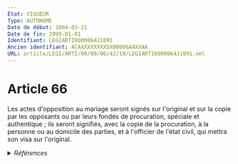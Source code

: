 ```yaml
---
État: VIGUEUR
Type: AUTONOME
Date de début: 1804-03-21
Date de fin: 2999-01-01
Identifiant: LEGIARTI000006421091
Ancien identifiant: ACAXXXXXXXX5X00066AAXXAA
URL: article/LEGI/ARTI/00/00/06/42/10/LEGIARTI000006421091.xml
---
```


<h1>Article 66</h1>

Les actes d'opposition au mariage seront signés sur l'original et sur la copie
par les opposants ou par leurs fondés de procuration, spéciale et authentique ;
ils seront signifiés, avec la copie de la procuration, à la personne ou au
domicile des parties, et à l'officier de l'état civil, qui mettra son visa sur
l'original.


<details>
  <summary><em>Références</em></summary>

  <h2>Articles faisant référence à l'article</h2>
  
  <ul>
    <li>
      <a href="https://legal.tricoteuses.fr//redirection/LEGIARTI000018845793?vers=git&vers=legifrance">Décret n°2005-1669 du 27 décembre 2005 relatif aux transferts des opérations financières des juridictions judiciaires des départements du Bas-Rhin, du Haut-Rhin et de la Moselle au profit des comptables du Trésor public. - article 2 AUTONOME MODIFIE, en vigueur du 2008-05-25 au 2014-05-30</a> CITATION source
    </li>
  </ul>
  
  <h2>Références faites par l'article</h2>
  
  <ul>
    <li>
      2005-12-27 CITATION cible <a href="https://legal.tricoteuses.fr//redirection/LEGIARTI000018845793?vers=git&vers=legifrance">Décret n°2005-1669 du 27 décembre 2005 relatif aux transferts des opérations financières des juridictions judiciaires des départements du Bas-Rhin, du Haut-Rhin et de la Moselle au profit des comptables du Trésor public. - article 2 AUTONOME MODIFIE, en vigueur du 2008-05-25 au 2014-05-30</a>
    </li>
    <li>
      CODIFICATION source Loi 1803-03-11
    </li>
    <li>
      CREATION source Loi 1803-03-11 promulguée le 21 mars 1803
    </li>
  </ul>
</details>
